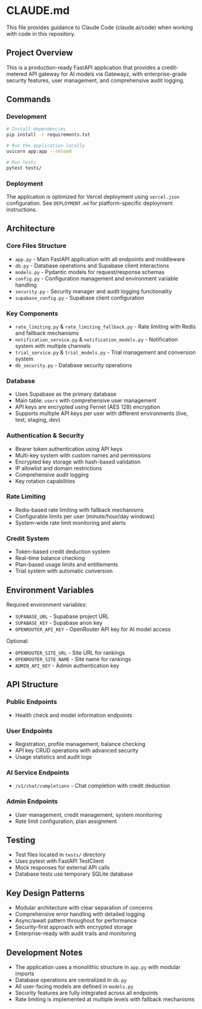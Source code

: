 # CLAUDE.md

This file provides guidance to Claude Code (claude.ai/code) when working with code in this repository.

## Project Overview

This is a production-ready FastAPI application that provides a credit-metered API gateway for AI models via Gatewayz, with enterprise-grade security features, user management, and comprehensive audit logging.

## Commands

### Development
```bash
# Install dependencies
pip install -r requirements.txt

# Run the application locally
uvicorn app:app --reload

# Run tests
pytest tests/
```

### Deployment
The application is optimized for Vercel deployment using `vercel.json` configuration. See `DEPLOYMENT.md` for platform-specific deployment instructions.

## Architecture

### Core Files Structure
- `app.py` - Main FastAPI application with all endpoints and middleware
- `db.py` - Database operations and Supabase client interactions
- `models.py` - Pydantic models for request/response schemas
- `config.py` - Configuration management and environment variable handling
- `security.py` - Security manager and audit logging functionality
- `supabase_config.py` - Supabase client configuration

### Key Components
- `rate_limiting.py` & `rate_limiting_fallback.py` - Rate limiting with Redis and fallback mechanisms
- `notification_service.py` & `notification_models.py` - Notification system with multiple channels
- `trial_service.py` & `trial_models.py` - Trial management and conversion system
- `db_security.py` - Database security operations

### Database
- Uses Supabase as the primary database
- Main table: `users` with comprehensive user management
- API keys are encrypted using Fernet (AES 128) encryption
- Supports multiple API keys per user with different environments (live, test, staging, dev)

### Authentication & Security
- Bearer token authentication using API keys
- Multi-key system with custom names and permissions
- Encrypted key storage with hash-based validation
- IP allowlist and domain restrictions
- Comprehensive audit logging
- Key rotation capabilities

### Rate Limiting
- Redis-based rate limiting with fallback mechanisms
- Configurable limits per user (minute/hour/day windows)
- System-wide rate limit monitoring and alerts

### Credit System
- Token-based credit deduction system
- Real-time balance checking
- Plan-based usage limits and entitlements
- Trial system with automatic conversion

## Environment Variables

Required environment variables:
- `SUPABASE_URL` - Supabase project URL
- `SUPABASE_KEY` - Supabase anon key
- `OPENROUTER_API_KEY` - OpenRouter API key for AI model access

Optional:
- `OPENROUTER_SITE_URL` - Site URL for rankings
- `OPENROUTER_SITE_NAME` - Site name for rankings
- `ADMIN_API_KEY` - Admin authentication key

## API Structure

### Public Endpoints
- Health check and model information endpoints

### User Endpoints
- Registration, profile management, balance checking
- API key CRUD operations with advanced security
- Usage statistics and audit logs

### AI Service Endpoints
- `/v1/chat/completions` - Chat completion with credit deduction

### Admin Endpoints
- User management, credit management, system monitoring
- Rate limit configuration, plan assignment

## Testing

- Test files located in `tests/` directory
- Uses pytest with FastAPI TestClient
- Mock responses for external API calls
- Database tests use temporary SQLite database

## Key Design Patterns

- Modular architecture with clear separation of concerns
- Comprehensive error handling with detailed logging
- Async/await pattern throughout for performance
- Security-first approach with encrypted storage
- Enterprise-ready with audit trails and monitoring

## Development Notes

- The application uses a monolithic structure in `app.py` with modular imports
- Database operations are centralized in `db.py`
- All user-facing models are defined in `models.py`
- Security features are fully integrated across all endpoints
- Rate limiting is implemented at multiple levels with fallback mechanisms